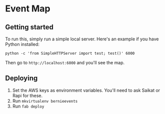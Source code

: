 # Event Map

## Getting started

To run this, simply run a simple local server.  Here's an example if you have Python installed:

`python -c 'from SimpleHTTPServer import test; test()' 6000`

Then go to `http://localhost:6000` and you'll see the map.

## Deploying

1. Set the AWS keys as environment variables.  You'll need to ask Saikat or Rapi for these.
2. Run `mkvirtualenv bernieevents`
3. Run `fab deploy`
